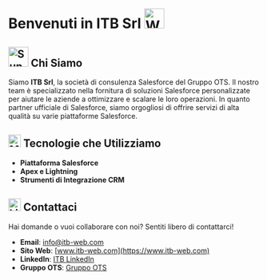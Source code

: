 # Benvenuti in ITB Srl <img src="https://raw.githubusercontent.com/Tarikul-Islam-Anik/Animated-Fluent-Emojis/master/Emojis/Hand%20gestures/Waving%20Hand%20Light%20Skin%20Tone.png" alt="Waving Hand Light Skin Tone" width="40" height="40" />

## <img src="https://raw.githubusercontent.com/Tarikul-Islam-Anik/Animated-Fluent-Emojis/master/Emojis/Travel%20and%20places/Sun%20Behind%20Small%20Cloud.png" alt="Sun Behind Small Cloud" width="40" height="40" />  Chi Siamo 

Siamo **ITB Srl**, la società di consulenza Salesforce del Gruppo OTS. Il nostro team è specializzato nella fornitura di soluzioni Salesforce personalizzate per aiutare le aziende a ottimizzare e scalare le loro operazioni. In quanto partner ufficiale di Salesforce, siamo orgogliosi di offrire servizi di alta qualità su varie piattaforme Salesforce.

##  <img src="https://raw.githubusercontent.com/Tarikul-Islam-Anik/Animated-Fluent-Emojis/master/Emojis/People%20with%20professions/Man%20Technologist%20Medium-Light%20Skin%20Tone.png" alt="Man Technologist Medium-Light Skin Tone" width="25" height="25" /> Tecnologie che Utilizziamo

- **Piattaforma Salesforce**
- **Apex e Lightning**
- **Strumenti di Integrazione CRM**

## <img src="https://raw.githubusercontent.com/Tarikul-Islam-Anik/Animated-Fluent-Emojis/master/Emojis/Objects/Link.png" alt="Link" width="25" height="25" /> Contattaci

Hai domande o vuoi collaborare con noi? Sentiti libero di contattarci!

- **Email**: info@itb-web.com
- **Sito Web**: [www.itb-web.com](https://www.itb-web.com)
- **LinkedIn**: [ITB LinkedIn](https://www.linkedin.com/company/itb-salesforce-inside)
- **Gruppo OTS**: [Gruppo OTS](https://gruppoots.com/)
